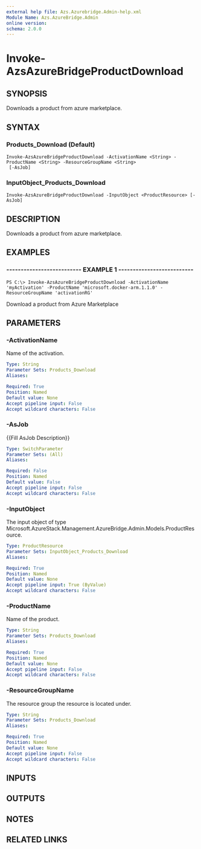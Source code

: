 ```yaml
---
external help file: Azs.Azurebridge.Admin-help.xml
Module Name: Azs.AzureBridge.Admin
online version:
schema: 2.0.0
---
```


# Invoke-AzsAzureBridgeProductDownload

## SYNOPSIS
Downloads a product from azure marketplace.

## SYNTAX

### Products_Download (Default)
```
Invoke-AzsAzureBridgeProductDownload -ActivationName <String> -ProductName <String> -ResourceGroupName <String>
 [-AsJob]
```

### InputObject_Products_Download
```
Invoke-AzsAzureBridgeProductDownload -InputObject <ProductResource> [-AsJob]
```

## DESCRIPTION
Downloads a product from azure marketplace.

## EXAMPLES

### -------------------------- EXAMPLE 1 --------------------------
```
PS C:\> Invoke-AzsAzureBridgeProductDownload -ActivationName 'myActivation' -ProductName 'microsoft.docker-arm.1.1.0' -ResourceGroupName 'activationRG'
```

Download a product from Azure Marketplace

## PARAMETERS

### -ActivationName
Name of the activation.

```yaml
Type: String
Parameter Sets: Products_Download
Aliases:

Required: True
Position: Named
Default value: None
Accept pipeline input: False
Accept wildcard characters: False
```

### -AsJob
{{Fill AsJob Description}}

```yaml
Type: SwitchParameter
Parameter Sets: (All)
Aliases:

Required: False
Position: Named
Default value: False
Accept pipeline input: False
Accept wildcard characters: False
```

### -InputObject
The input object of type Microsoft.AzureStack.Management.AzureBridge.Admin.Models.ProductResource.

```yaml
Type: ProductResource
Parameter Sets: InputObject_Products_Download
Aliases:

Required: True
Position: Named
Default value: None
Accept pipeline input: True (ByValue)
Accept wildcard characters: False
```

### -ProductName
Name of the product.

```yaml
Type: String
Parameter Sets: Products_Download
Aliases:

Required: True
Position: Named
Default value: None
Accept pipeline input: False
Accept wildcard characters: False
```

### -ResourceGroupName
The resource group the resource is located under.

```yaml
Type: String
Parameter Sets: Products_Download
Aliases:

Required: True
Position: Named
Default value: None
Accept pipeline input: False
Accept wildcard characters: False
```

## INPUTS

## OUTPUTS

## NOTES

## RELATED LINKS

